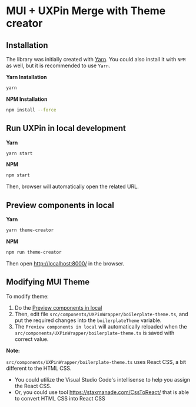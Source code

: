 
# MUI + UXPin Merge with Theme creator

  

## Installation

The library was initially created with  [Yarn](https://yarnpkg.com/).  You could also install it with `NPM` as well, but it is recommended to use `Yarn`.

**Yarn Installation**
```bash
yarn
```
**NPM Installation**
```bash
npm install --force
```

## Run UXPin in local development
**Yarn**
```bash
yarn start
```
**NPM**
```bash
npm start
```
Then, browser will automatically open the related URL.

## Preview components in local
**Yarn**
```bash
yarn theme-creator
```
**NPM**
```bash
npm run theme-creator
```
Then open [http://localhost:8000/](http://localhost:8000/) in the browser.

## Modifying MUI Theme

To modify theme:
1. Do the [Preview components in local](#preview-components-in-local)
2. Then, edit file `src/components/UXPinWrapper/boilerplate-theme.ts`, and put the required changes into the `boilerplateTheme` variable.
3. The `Preview components in local` will automatically reloaded when the `src/components/UXPinWrapper/boilerplate-theme.ts` is saved with correct value.

**Note:** 

`src/components/UXPinWrapper/boilerplate-theme.ts` uses React CSS, a bit different to the HTML CSS.
- You could utilize the Visual Studio Code's intellisense to help you assign the React CSS.
- Or, you could use tool https://staxmanade.com/CssToReact/ that is able to convert HTML CSS into React CSS